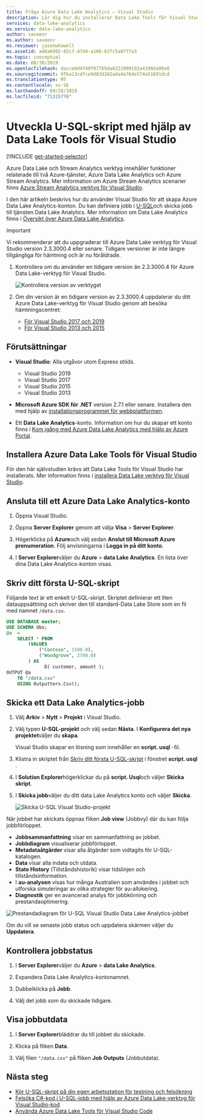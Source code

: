 ```yaml
---
title: Fråga Azure Data Lake Analytics – Visual Studio
description: Lär dig hur du installerar Data Lake Tools för Visual Studio och hur du utvecklar och testar U-SQL-skript.
services: data-lake-analytics
ms.service: data-lake-analytics
author: saveenr
ms.author: saveenr
ms.reviewer: jasonwhowell
ms.assetid: ad8a6992-02c7-47d4-a108-62fc5a0777a3
ms.topic: conceptual
ms.date: 08/30/2019
ms.openlocfilehash: dacce0d4f40f077b5da6221000192a4398da99e0
ms.sourcegitcommit: 9fba13cdfce9d03d202ada4a764e574a51691dcd
ms.translationtype: MT
ms.contentlocale: sv-SE
ms.lasthandoff: 09/26/2019
ms.locfileid: "71315776"
---
```

# <a name="develop-u-sql-scripts-by-using-data-lake-tools-for-visual-studio"></a>Utveckla U-SQL-skript med hjälp av Data Lake Tools för Visual Studio

[!INCLUDE [get-started-selector](../../includes/data-lake-analytics-selector-get-started.md)]

Azure Data Lake och Stream Analytics verktyg innehåller funktioner relaterade till två Azure-tjänster, Azure Data Lake Analytics och Azure Stream Analytics. Mer information om Azure Stream Analytics scenarier finns [Azure Stream Analytics verktyg för Visual Studio](../stream-analytics/stream-analytics-tools-for-visual-studio-install.md).

I den här artikeln beskrivs hur du använder Visual Studio för att skapa Azure Data Lake Analytics-konton. Du kan definiera jobb i [U-SQL](data-lake-analytics-u-sql-get-started.md)och skicka jobb till tjänsten Data Lake Analytics. Mer information om Data Lake Analytics finns i [Översikt över Azure Data Lake Analytics](data-lake-analytics-overview.md).

> [!IMPORTANT]
> Vi rekommenderar att du uppgraderar till Azure Data Lake verktyg för Visual Studio version 2.3.3000.4 eller senare. Tidigare versioner är inte längre tillgängliga för hämtning och är nu föråldrade.
>
> 1. Kontrollera om du använder en tidigare version än 2.3.3000.4 för Azure Data Lake-verktyg för Visual Studio.
>
>    ![Kontrollera version av verktyget](./media/data-lake-analytics-data-lake-tools-get-started/data-lake-analytics-data-lake-tools-about-data-lake.png)
>
> 1. Om din version är en tidigare version av 2.3.3000.4 uppdaterar du ditt Azure Data Lake-verktyg för Visual Studio genom att besöka hämtningscentret:
>    - [För Visual Studio 2017 och 2019](https://marketplace.visualstudio.com/items?itemName=ADLTools.AzureDataLakeandStreamAnalyticsTools)
>    - [För Visual Studio 2013 och 2015](https://www.microsoft.com/en-us/download/details.aspx?id=49504)

## <a name="prerequisites"></a>Förutsättningar

* **Visual Studio**: Alla utgåvor utom Express stöds.

  * Visual Studio 2019
  * Visual Studio 2017
  * Visual Studio 2015
  * Visual Studio 2013

* **Microsoft Azure SDK för .NET** version 2.7.1 eller senare. Installera den med hjälp av [installationsprogrammet för webbplattformen](https://www.microsoft.com/web/downloads/platform.aspx).
* Ett **Data Lake Analytics**-konto. Information om hur du skapar ett konto finns i [Kom igång med Azure Data Lake Analytics med hjälp av Azure Portal](data-lake-analytics-get-started-portal.md).

## <a name="install-azure-data-lake-tools-for-visual-studio"></a>Installera Azure Data Lake Tools för Visual Studio

För den här självstudien krävs att Data Lake Tools för Visual Studio har installerats. Mer information finns i [installera Data Lake verktyg för Visual Studio](data-lake-analytics-data-lake-tools-install.md).

## <a name="connect-to-an-azure-data-lake-analytics-account"></a>Ansluta till ett Azure Data Lake Analytics-konto

1. Öppna Visual Studio.

1. Öppna **Server Explorer** genom att välja **Visa** > **Server Explorer**.

1. Högerklicka på **Azure**och välj sedan **Anslut till Microsoft Azure prenumeration**. Följ anvisningarna i **Logga in på ditt konto**.

1. I **Server Explorer**väljer du **Azure** > **data Lake Analytics**. En lista över dina Data Lake Analytics-konton visas.

## <a name="write-your-first-u-sql-script"></a>Skriv ditt första U-SQL-skript

Följande text är ett enkelt U-SQL-skript. Skriptet definierar ett liten datauppsättning och skriver den till standard-Data Lake Store som en fil med namnet `/data.csv`.

```sql
USE DATABASE master;
USE SCHEMA dbo;
@a  = 
    SELECT * FROM 
        (VALUES
            ("Contoso", 1500.0),
            ("Woodgrove", 2700.0)
        ) AS 
              D( customer, amount );
OUTPUT @a
    TO "/data.csv"
    USING Outputters.Csv();
```

## <a name="submit-a-data-lake-analytics-job"></a>Skicka ett Data Lake Analytics-jobb

1. Välj **Arkiv** > **Nytt** > **Projekt** i Visual Studio.

1. Välj typen **U-SQL-projekt** och välj sedan **Nästa**. I **Konfigurera det nya projektet**väljer du **skapa**.

   Visual Studio skapar en lösning som innehåller en **script. usql** -fil.

1. Klistra in skriptet från [Skriv ditt första U-SQL-skript](#write-your-first-u-sql-script) i fönstret **script. usql** .

1. I **Solution Explorer**högerklickar du på **script. Usql**och väljer **Skicka skript**.

1. I **Skicka jobb**väljer du ditt data Lake Analytics konto och väljer **Skicka**.

   ![Skicka U-SQL Visual Studio-projekt](./media/data-lake-analytics-data-lake-tools-get-started/data-lake-analytics-submit-job-vs2019.png)

När jobbet har skickats öppnas fliken **Job view** (Jobbvy) där du kan följa jobbförloppet.

* **Jobbsammanfattning** visar en sammanfattning av jobbet.
* **Jobbdiagram** visualiserar jobbförloppet.
* **Metadataåtgärder** visar alla åtgärder som vidtagits för U-SQL-katalogen.
* **Data** visar alla indata och utdata.
* **State History** (Tillståndshistorik) visar tidslinjen och tillståndsinformation.
* I **au-analysen** visas hur många Australien som användes i jobbet och utforska simuleringar av olika strategier för au-allokering.
* **Diagnostik** ger en avancerad analys för jobbkörning och prestandaoptimering.

![Prestandadiagram för U-SQL Visual Studio Data Lake Analytics-jobbet](./media/data-lake-analytics-data-lake-tools-get-started/data-lake-analytics-data-lake-tools-performance-graph.png)

Om du vill se senaste jobb status och uppdatera skärmen väljer du **Uppdatera**.

## <a name="check-job-status"></a>Kontrollera jobbstatus

1. I **Server Explorer**väljer du **Azure** > **data Lake Analytics**.

1. Expandera Data Lake Analytics-kontonamnet.

1. Dubbelklicka på **Jobb**.

1. Välj det jobb som du skickade tidigare.

## <a name="see-the-job-output"></a>Visa jobbutdata

1. I **Server Explorer**bläddrar du till jobbet du skickade.

1. Klicka på fliken **Data**.

1. Välj filen `"/data.csv"` på fliken **Job Outputs** (Jobbutdata).

## <a name="next-steps"></a>Nästa steg

* [Kör U-SQL-skript på din egen arbetsstation för testning och felsökning](data-lake-analytics-data-lake-tools-local-run.md)
* [Felsöka C#-kod i U-SQL-jobb med hjälp av Azure Data Lake-verktyg för Visual Studio-kod](data-lake-tools-for-vscode-local-run-and-debug.md)
* [Använda Azure Data Lake Tools för Visual Studio Code](data-lake-analytics-data-lake-tools-for-vscode.md)
